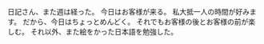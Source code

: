 日記さん、また週は経った。
今日はお客様が来る。
私大抵一人の時間が好みます。
だから、今日はちょっとめんどく。
それでもお客様の後とお客様の前が楽しむ。
それ以外、また絵をかった日本語を勉強した。
